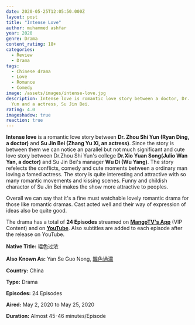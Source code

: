 ```yaml
---
date: 2020-05-25T12:05:50.000Z
layout: post
title: "Intense Love"
author: muhammed ashfar
year: 2020
genre: Drama
content_rating: 18+
categories:
  - Review
  - Drama
tags:
  - Chinese drama
  - Love
  - Romance
  - Comedy
image: /assets/images/intense-love.jpg
description: Intense love is romantic love story between a doctor, Dr. Zhou Shi
  Yun and a actress, Su Jin Bei.
rating: 4.0
imageshadow: true
reaction: true
---
```

**Intense love** is a romantic love story between **Dr. Zhou Shi Yun (Ryan Ding, a doctor)** and **Su Jin Bei (Zhang Yu Xi, an actress)**. Since the story is between them we can notice an parallel but not much significant and cute love story between Dr.Zhou Shi Yun's college **Dr.Xio Yuan Song(Julio Wan Yan, a doctor)** and Su Jin Bei's manager **Wu Di (Wu Yang)**. The story refelects the conflicts, comedy and cute moments between a ordinary man loving a famed actress. The story is quite interesting and attractive with so many romantic movements and kissing scenes. Funny and childish charactor of Su Jin Bei makes the show more attractive to peoples.

Overall we can say that it's a fine must watchable lovely romantic drama for those like romantic dramas. Cast acted well and their way of expression of ideas also be quite good.

The drama has a total of **24 Episodes** streamed on **[MangoTV's App](https://play.google.com/store/apps/details?id=com.hunantv.imgo.activity.inter&hl=en)** (VIP Content) and on **[YouTube](https://youtu.be/h0ESz7yFrjI)**. Also subtitles are added to each episode after the release on YouTube.

**Native Title:** 韫色过浓

**Also Known As:** Yan Se Guo Nong, [韞色過濃](https://mydramalist.com/52317-intense-love "韞色過濃")

**Country:** China

**Type:** Drama

**Episodes:** 24 Episodes

**Aired:** May 2, 2020 to May 25, 2020

**Duration:** Almost 45-46 minutes/Episode
